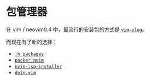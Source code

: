 # 包管理器

在 vim / neovim0.4 中，最流行的安装包的方式是 [`vim-plug`](https://github.com/junegunn/vim-plug)。

而现在有了新的选择：

- [`:h packages`](https://neovim.io/doc/user/repeat.html#packages)
- [`packer.nvim`](https://github.com/wbthomason/packer.nvim)
- [`nvim-lsp-installer`](https://github.com/williamboman/nvim-lsp-installer)
- [`dein.vim`](https://github.com/Shougo/dein.vim)
